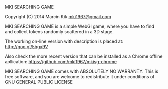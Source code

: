 MKI SEARCHING GAME
 
Copyright (C) 2014  Marcin Kik      mki1967@gmail.com

MKI SEARCHING GAME is a simple WebGl game,
where you have to find and collect tokens randomly scattered 
in a 3D stage.

The working on-line version with description is placed at: http://goo.gl/5hgx9V

Also check the more recent version that can be installed as a Chrome offline
apllication: 
https://github.com/mki1967/mkisg-chrome




MKI SEARCHING GAME comes with ABSOLUTELY NO WARRANTY.
This is free software, and you are welcome to redistribute it
under conditions of GNU GENERAL PUBLIC LICENSE
